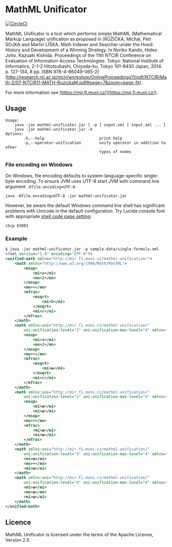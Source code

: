 # MathML Unificator
[![CircleCI](https://circleci.com/gh/MIR-MU/MathMLUnificator/tree/master.svg?style=shield)][ci]

 [ci]: https://circleci.com/gh/MIR-MU/MathMLUnificator/tree/master (CircleCI)

MathML Unificator is a tool which performs simple MathML (Mathematical Markup 
Language) unification as proposed in
[RŮŽIČKA, Michal, Petr SOJKA and Martin LÍŠKA.
 Math Indexer and Searcher under the Hood:
 History and Development of a Winning Strategy.
 In Noriko Kando, Hideo Joho, Kazuaki Kishida.
 Proceedings of the 11th NTCIR Conference on Evaluation of Information Access
 Technologies.
 Tokyo: National Institute of Informatics, 2-1-2 Hitotsubashi, Chiyoda-ku, Tokyo
 101-8430 Japan, 2014. p. 127-134, 8 pp. ISBN 978-4-86049-065-2]
(http://research.nii.ac.jp/ntcir/workshop/OnlineProceedings11/pdf/NTCIR/Math-2/07-NTCIR11-MATH-RuzickaM.pdf#page=7&zoom=page-fit).

For more information see [https://mir.fi.muni.cz/](https://mir.fi.muni.cz/).


## Usage

```none
Usage:
	java -jar mathml-unificator.jar [ -p ] input.xml [ input.xml ... ]
	java -jar mathml-unificator.jar -h
Options:
        -h,--help                        print help
        -p,--operator-unification        unify operator in addition to other
                                         types of nodes
```

### File encoding on Windows

On Windows, file encoding defaults to system-language-specific single-byte
encoding. To ensure JVM uses UTF-8 start JVM with command line argument
`-Dfile.encoding=UTF-8`:

```none
java -Dfile.encoding=UTF-8 -jar mathml-unificator.jar
```

However, be aware the default Windows command line shell has significant
problems with Unicode in the default configuration. Try Lucida console font with
appropriate [shell code page setting](http://stackoverflow.com/questions/388490/unicode-characters-in-windows-command-line-how/388500#388500):

```shell
chcp 65001
```

### Example

```xml
$ java -jar mathml-unificator.jar -p sample-data/single-formula.xml
<?xml version="1.0" encoding="UTF-8"?>
<unified-math xmlns="http://mir.fi.muni.cz/mathml-unification/">
    <math xmlns="http://www.w3.org/1998/Math/MathML">
        <msup>
            <mi>a</mi>
            <mn>2</mn>
        </msup>
        <mo>+</mo>
        <mfrac>
            <msqrt>
                <mi>b</mi>
            </msqrt>
            <mi>c</mi>
        </mfrac>
    </math>
    <math xmlns:uni="http://mir.fi.muni.cz/mathml-unification/"
        uni:unification-level="1" uni:unification-max-level="4" xmlns="http://www.w3.org/1998/Math/MathML">
        <msup>
            <mi>a</mi>
            <mn>2</mn>
        </msup>
        <mo>+</mo>
        <mfrac>
            <msqrt>
                <mi>◍</mi>
            </msqrt>
            <mi>c</mi>
        </mfrac>
    </math>
    <math xmlns:uni="http://mir.fi.muni.cz/mathml-unification/"
        uni:unification-level="2" uni:unification-max-level="4" xmlns="http://www.w3.org/1998/Math/MathML">
        <msup>
            <mi>◍</mi>
            <mi>◍</mi>
        </msup>
        <mo>+</mo>
        <mfrac>
            <mi>◍</mi>
            <mi>◍</mi>
        </mfrac>
    </math>
    <math xmlns:uni="http://mir.fi.muni.cz/mathml-unification/"
        uni:unification-level="3" uni:unification-max-level="4" xmlns="http://www.w3.org/1998/Math/MathML">
        <mi>◍</mi>
        <mo>+</mo>
        <mi>◍</mi>
    </math>
    <math xmlns:uni="http://mir.fi.muni.cz/mathml-unification/"
        uni:unification-level="4" uni:unification-max-level="4" xmlns="http://www.w3.org/1998/Math/MathML">
        <mi>◍</mi>
        <mo>◍</mo>
        <mi>◍</mi>
    </math>
</unified-math>
```


## Licence
MathML Unificator is licensed under the terms of the Apache License, Version 2.0.
